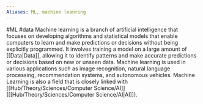 ```yaml
---
Aliases: ML, machine leanring
---
```

#ML #data 
Machine learning is a branch of artificial intelligence that focuses on developing algorithms and statistical models that enable computers to learn and make predictions or decisions without being explicitly programmed. It involves training a model on a large amount of [[Data|Data]], allowing it to identify patterns and make accurate predictions or decisions based on new or unseen data. Machine learning is used in various applications such as image recognition, natural language processing, recommendation systems, and autonomous vehicles. Machine Learning is also a field that is closely linked with [[Hub/Theory/Sciences/Computer Science/AI]]([[Hub/Theory/Sciences/Computer Science/AI|AI]]).